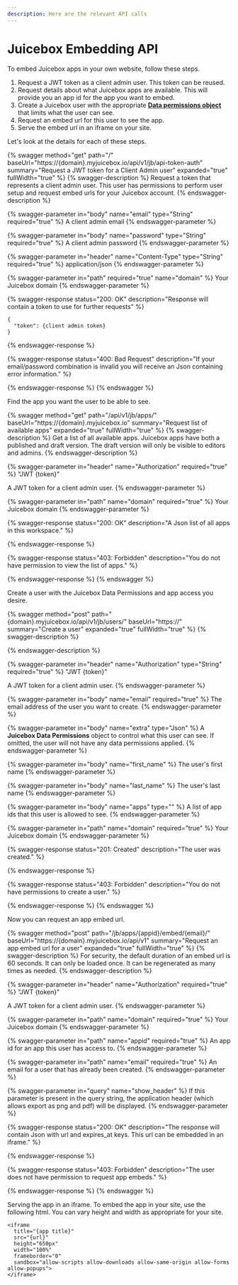```yaml
---
description: Here are the relevant API calls
---
```


# Juicebox Embedding API

To embed Juicebox apps in your own website, follow these steps.

1. Request a JWT token as a client admin user. This token can be reused.
2. Request details about what Juicebox apps are available. This will provide you an app id for the app you want to embed.
3. Create a Juicebox user with the appropriate [**Data permissions object**](../limiting-what-data-users-can-see.md) that limits what the user can see.
4. Request an embed url for this user to see the app.&#x20;
5. Serve the embed url in an iframe on your site.



Let's look at the details for each of these steps.

{% swagger method="get" path="/" baseUrl="https://{domain}.myjuicebox.io/api/v1/jb/api-token-auth" summary="Request a JWT token for a Client Admin user" expanded="true" fullWidth="true" %}
{% swagger-description %}
Request a token that represents a client admin user. This user has permissions to perform user setup and request embed urls for your Juicebox account.
{% endswagger-description %}

{% swagger-parameter in="body" name="email" type="String" required="true" %}
A client admin email
{% endswagger-parameter %}

{% swagger-parameter in="body" name="password" type="String" required="true" %}
A client admin password
{% endswagger-parameter %}

{% swagger-parameter in="header" name="Content-Type" type="String" required="true" %}
application/json
{% endswagger-parameter %}

{% swagger-parameter in="path" required="true" name="domain" %}
Your Juicebox domain
{% endswagger-parameter %}

{% swagger-response status="200: OK" description="Response will contain a token to use for further requests" %}
```
{
  "token": {client admin token}
}
```
{% endswagger-response %}

{% swagger-response status="400: Bad Request" description="If your email/password combination is invalid you will receive an Json containing error information." %}

{% endswagger-response %}
{% endswagger %}

Find the app you want the user to be able to see.

{% swagger method="get" path="/api/v1/jb/apps/" baseUrl="https://{domain}.myjuicebox.io" summary="Request list of available apps" expanded="true" fullWidth="true" %}
{% swagger-description %}
Get a list of all available apps. Juicebox apps have both a published and draft version. The draft version will only be visible to editors and admins.
{% endswagger-description %}

{% swagger-parameter in="header" name="Authorization" required="true" %}
"JWT {token}"



A JWT token for a client admin user.
{% endswagger-parameter %}

{% swagger-parameter in="path" name="domain" required="true" %}
Your Juicebox domain
{% endswagger-parameter %}

{% swagger-response status="200: OK" description="A Json list of all apps in this workspace." %}

{% endswagger-response %}

{% swagger-response status="403: Forbidden" description="You do not have permission to view the list of apps." %}

{% endswagger-response %}
{% endswagger %}

Create a user with the Juicebox Data Permissions and app access you desire.

{% swagger method="post" path="{domain}.myjuicebox.io/api/v1/jb/users/" baseUrl="https://" summary="Create a user" expanded="true" fullWidth="true" %}
{% swagger-description %}

{% endswagger-description %}

{% swagger-parameter in="header" name="Authorization" type="String" required="true" %}
"JWT {token}"



A JWT token for a client admin user.
{% endswagger-parameter %}

{% swagger-parameter in="body" name="email" required="true" %}
The email address of the user you want to create.
{% endswagger-parameter %}

{% swagger-parameter in="body" name="extra" type="Json" %}
A **Juicebox Data Permissions** object to control what this user can see. If omitted, the user will not have any data permissions applied.
{% endswagger-parameter %}

{% swagger-parameter in="body" name="first_name" %}
The user's first name
{% endswagger-parameter %}

{% swagger-parameter in="body" name="last_name" %}
The user's last name
{% endswagger-parameter %}

{% swagger-parameter in="body" name="apps" type="" %}
A list of app ids that this user is allowed to see.
{% endswagger-parameter %}

{% swagger-parameter in="path" name="domain" required="true" %}
Your Juicebox domain
{% endswagger-parameter %}

{% swagger-response status="201: Created" description="The user was created." %}

{% endswagger-response %}

{% swagger-response status="403: Forbidden" description="You do not have permissions to create a user." %}

{% endswagger-response %}
{% endswagger %}

Now you can request an app embed url.

{% swagger method="post" path="/jb/apps/{appid}/embed/{email}/" baseUrl="https://{domain}.myjuicebox.io/api/v1" summary="Request an app embed url for a user" expanded="true" fullWidth="true" %}
{% swagger-description %}
For security, the default duration of an embed url is 60 seconds. It can only be loaded once. It can be regenerated as many times as needed.
{% endswagger-description %}

{% swagger-parameter in="header" name="Authorization" required="true" %}
"JWT {token}"



A JWT token for a client admin user.
{% endswagger-parameter %}

{% swagger-parameter in="path" name="domain" required="true" %}
Your Juicebox domain
{% endswagger-parameter %}

{% swagger-parameter in="path" name="appid" required="true" %}
An app id for an app this user has access to.
{% endswagger-parameter %}

{% swagger-parameter in="path" name="email" required="true" %}
An email for a user that has already been created.
{% endswagger-parameter %}

{% swagger-parameter in="query" name="show_header" %}
If this parameter is present in the query string, the application header (which allows export as png and pdf) will be displayed.
{% endswagger-parameter %}

{% swagger-response status="200: OK" description="The response will contain Json with url and expires_at keys. This url can be embedded in an iframe." %}

{% endswagger-response %}

{% swagger-response status="403: Forbidden" description="The user does not have permission to request app embeds." %}

{% endswagger-response %}
{% endswagger %}



Serving the app in an iframe. To embed the app in your site, use the following html. You can vary height and width as appropriate for your site.

```
<iframe 
  title="{app title}" 
  src="{url}" 
  height="650px" 
  width="100%" 
  frameborder="0" 
  sandbox="allow-scripts allow-downloads allow-same-origin allow-forms allow-popups">
</iframe>
```






